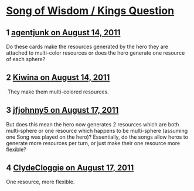 # [Song of Wisdom / Kings Question](https://community.fantasyflightgames.com/topic/51520-song-of-wisdom-kings-question/)

## 1 [agentjunk on August 14, 2011](https://community.fantasyflightgames.com/topic/51520-song-of-wisdom-kings-question/?do=findComment&comment=514209)

Do these cards make the resources generated by the hero they are attached to multi-color resources or does the hero generate one resource of each sphere?

## 2 [Kiwina on August 14, 2011](https://community.fantasyflightgames.com/topic/51520-song-of-wisdom-kings-question/?do=findComment&comment=514227)

 They make them multi-colored resources.

## 3 [jfjohnny5 on August 17, 2011](https://community.fantasyflightgames.com/topic/51520-song-of-wisdom-kings-question/?do=findComment&comment=515919)

But does this mean the hero now generates 2 resources which are both multi-sphere or one resource which happens to be multi-sphere (assuming one Song was played on the hero)? Essentially, do the songs allow heros to generate more resources per turn, or just make their one resource more flexible?

## 4 [ClydeCloggie on August 17, 2011](https://community.fantasyflightgames.com/topic/51520-song-of-wisdom-kings-question/?do=findComment&comment=515923)

One resource, more flexible.

